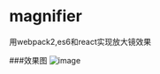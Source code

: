 # magnifier
用webpack2,es6和react实现放大镜效果

###效果图
![image](https://github.com/rainsilence0911/magnifier/snapshot/Capture.PNG)
